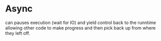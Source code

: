 # Async

can pauses execution (wait for IO) and yield control back to the runntime allowing other code to make progress and then pick back up from where they left off.
